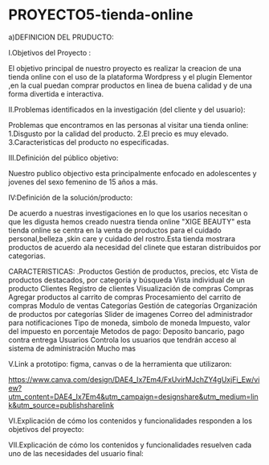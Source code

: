 # PROYECTO5-tienda-online
a)DEFINICION DEL PRUDUCTO:

I.Objetivos del  Proyecto :

El objetivo principal de nuestro proyecto es realizar la creacion de una tienda online  con el uso de la plataforma Wordpress y el  plugin Elementor ,en la cual puedan comprar productos en linea de buena calidad y de una forma divertida e interactiva.

II.Problemas identificados en la investigación (del cliente y del usuario):

Problemas que encontramos en las personas al visitar una tienda online:
1.Disgusto por la calidad del producto.
2.El precio es muy elevado.
3.Caracteristicas del producto no especificadas.

III.Definición del público objetivo:

Nuestro publico objectivo esta principalmente enfocado en adolescentes y jovenes del sexo femenino de 15 años a más.

IV:Definición de la solución/producto:

De acuerdo a nuestras investigaciones en lo que los usarios necesitan o que les digusta hemos creado nuestra tienda online "XIGE BEAUTY" esta tienda online se centra en la venta de productos para el cuidado personal,belleza ,skin care y cuidado del rostro.Esta tienda mostrara productos de acuerdo ala necesidad del clinete que estaran distribuidos por categorias.



CARACTERISTICAS:
.Productos
Gestión de productos, precios, etc
Vista de productos destacados, por categoría y búsqueda
Vista individual de un producto
Clientes
Registro de clientes
Visualización de compras
Compras
Agregar productos al carrito de compras
Procesamiento del carrito de compras
Modulo de ventas
Categorías
Gestión de categorías
Organización de productos por categorías
Slider de imagenes
Correo del administrador para notificaciones
Tipo de moneda, simbolo de moneda
Impuesto, valor del impuesto en porcentaje
Metodos de pago: Deposito bancario, pago contra entrega
Usuarios
Controla los usuarios que tendrán acceso al sistema de administración
Mucho mas


V.Link a prototipo: figma, canvas o de la herramienta que utilizaron:

https://www.canva.com/design/DAE4_Ix7Em4/FxUvirMJchZY4gUxjFi_Ew/view?utm_content=DAE4_Ix7Em4&utm_campaign=designshare&utm_medium=link&utm_source=publishsharelink

VI.Explicación de cómo los contenidos y funcionalidades responden a los objetivos del proyecto:


VII.Explicación de cómo los contenidos y funcionalidades resuelven cada uno de las necesidades del usuario final:





